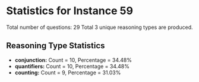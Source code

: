 # Statistics for Instance 59
Total number of questions: 29
Total 3 unique reasoning types are produced.
## Reasoning Type Statistics
- **conjunction:** Count = 10, Percentage = 34.48%
- **quantifiers:** Count = 10, Percentage = 34.48%
- **counting:** Count = 9, Percentage = 31.03%
